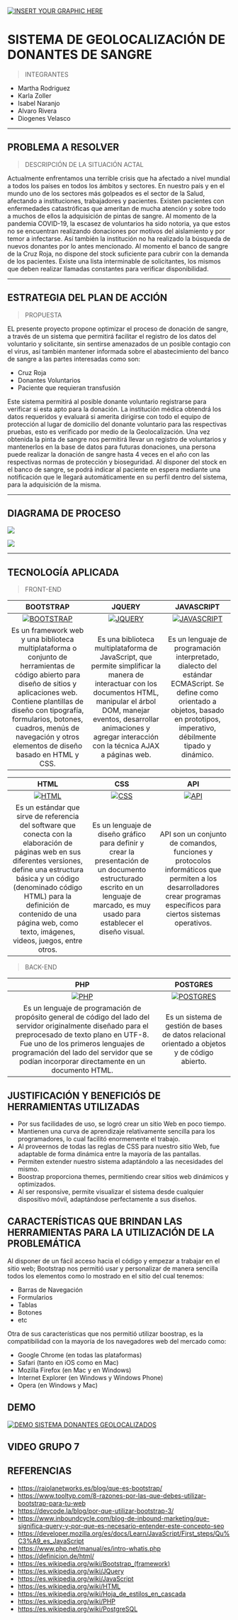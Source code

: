 [![INSERT YOUR GRAPHIC HERE](https://i.ibb.co/hccGk8B/12212.jpg)]()


# SISTEMA DE GEOLOCALIZACIÓN DE DONANTES DE SANGRE

> INTEGRANTES
 - Martha Rodriguez
 - Karla Zoller
 - Isabel Naranjo
 - Alvaro Rivera
 - Diogenes Velasco

---
## PROBLEMA A RESOLVER

> DESCRIPCIÓN DE LA SITUACIÓN ACTAL

Actualmente enfrentamos una terrible crisis que ha afectado a nivel mundial a todos los países en todos los ámbitos y sectores. En nuestro país y en el mundo uno de los sectores más golpeados es el sector de la Salud, afectando a instituciones, trabajadores y pacientes.
Existen pacientes con enfermedades catastróficas que ameritan de mucha atención y sobre todo a muchos de ellos la adquisición de pintas de sangre. Al momento de la pandemia COVID-19, la escasez de voluntarios ha sido notoria, ya que estos no se encuentran realizando donaciones por motivos del aislamiento y por temor a infectarse. Así también la institución no ha realizado la búsqueda de nuevos donantes por lo antes mencionado.
Al momento el banco de sangre de la Cruz Roja, no dispone del stock suficiente para cubrir con la demanda de los pacientes. Existe una lista interminable de solicitantes, los mismos que deben realizar llamadas constantes para verificar disponibilidad. 


---
## ESTRATEGIA DEL PLAN DE ACCIÓN

> PROPUESTA

EL presente proyecto propone optimizar el proceso de donación de sangre, a través de un sistema que permitirá facilitar el registro de los datos del voluntario y solicitante, sin sentirse amenazados de un posible contagio con el virus, así también mantener informada sobre el abastecimiento del banco de sangre a las partes interesadas como son:

 - Cruz Roja
 - Donantes Voluntarios
 - Paciente que requieran transfusión
 
Este sistema permitirá al posible donante voluntario registrarse para verificar si esta apto para la donación. La institución médica obtendrá los datos requeridos y evaluará si amerita dirigirse con todo el equipo de protección al lugar de domicilio del donante voluntario para las respectivas pruebas, esto es verificado por medio de la Geolocalización. 
Una vez obtenida la pinta de sangre nos permitirá llevar un registro de voluntarios y mantenerlos en la base de datos para futuras donaciones, una persona puede realizar la donación de sangre hasta 4 veces en el año con las respectivas normas de protección y bioseguridad.
Al disponer del stock en el banco de sangre, se podrá indicar al paciente en espera mediante una notificación que le llegará automáticamente en su perfil dentro del sistema, para la adquisición de la misma.


---
## DIAGRAMA DE PROCESO
[![](https://i.ibb.co/cyc3Fg1/PROCESO1.png)]()

[![](https://i.ibb.co/NSWTRGt/PROCESO2.png)]()


---
## TECNOLOGÍA APLICADA

> FRONT-END

| **BOOTSTRAP**| **JQUERY**| **JAVASCRIPT** |
| :---: | :---: | :---: |
| [![BOOTSTRAP](https://i.ibb.co/61r1KS7/bootstrap2.png?v=3&s=200)](https://getbootstrap.com/)    | [![JQUERY](https://i.ibb.co/9ZfD4pC/jquery1.png?v=3&s=200)](https://jquery.com/) | [![JAVASCRIPT](https://i.ibb.co/0JdBKBK/js-logo.png?v=3&s=200)](https://www.javascript.com/)  |
| Es un framework web y una biblioteca multiplataforma o conjunto de herramientas de código abierto para diseño de sitios y aplicaciones web. Contiene plantillas de diseño con tipografía, formularios, botones, cuadros, menús de navegación y otros elementos de diseño basado en HTML y CSS. | Es una biblioteca multiplataforma de JavaScript, que permite simplificar la manera de interactuar con los documentos HTML, manipular el árbol DOM, manejar eventos, desarrollar animaciones y agregar interacción con la técnica AJAX a páginas web.| Es un lenguaje de programación interpretado, dialecto del estándar ECMAScript. Se define como orientado a objetos, basado en prototipos, imperativo, débilmente tipado y dinámico. |

| **HTML**| **CSS** | **API** |
| :---: | :---: | :---: |
| [![HTML](https://i.ibb.co/xhNjjLy/HTML.png?v=3&s=200)](https://www.w3schools.com/html/) | [![CSS](https://i.ibb.co/q7rkD2p/logo-css3.png?v=3&s=200)](http://css.org.pa/)  |[![API](https://i.ibb.co/tmQ1QDm/kisspng-application-programming-interface-representational-api-icon-5b4e07a25620d6-0714815615318404183528.jpg?v=3&s=200)](https://www.abc.es/tecnologia/consultorio/20150216/abci--201502132105.html?ref=https%3A%2F%2Fwww.google.com%2F)  |
| Es un estándar que sirve de referencia del software que conecta con la elaboración de páginas web en sus diferentes versiones, define una estructura básica y un código (denominado código HTML) para la definición de contenido de una página web, como texto, imágenes, videos, juegos, entre otros. | Es un lenguaje de diseño gráfico para definir y crear la presentación de un documento estructurado escrito en un lenguaje de marcado, es muy usado para establecer el diseño visual. |API son un conjunto de comandos, funciones y protocolos informáticos que permiten a los desarrolladores crear programas específicos para ciertos sistemas operativos. |


> BACK-END

| **PHP**| **POSTGRES**|
| :---: | :---: |
| [![PHP](https://i.ibb.co/yfNd4vN/php45.jpg?v=3&s=200)](https://www.postgresql.org/)    | [![POSTGRES](https://i.ibb.co/2dv0HWP/image-2020-05-23-T21-25-05-686-Z.png?v=3&s=200)](https://jquery.com/) |
| Es un lenguaje de programación de propósito general de código del lado del servidor originalmente diseñado para el preprocesado de texto plano en UTF-8. Fue uno de los primeros lenguajes de programación del lado del servidor que se podían incorporar directamente en un documento HTML. | Es un sistema de gestión de bases de datos relacional orientado a objetos y de código abierto. |


## JUSTIFICACIÓN Y BENEFICIÓS DE HERRAMIENTAS UTILIZADAS
 - Por sus facilidades de uso, se logró crear un sitio Web en poco tiempo.
 - Mantienen una curva de aprendizaje relativamente sencilla para los programadores, lo cual facilitó enormemente el trabajo.
 - Al proveernos de todas las reglas de CSS para nuestro sitio Web, fue adaptable de forma dinámica entre la mayoría de las pantallas.
 - Permiten extender nuestro sistema adaptándolo a las necesidades del mismo.
 - Boostrap proporciona themes, permitiendo crear sitios web dinámicos y optimizados.
 - Al ser responsive, permite visualizar el sistema desde cualquier dispositivo móvil, adaptándose perfectamente a sus diseños.


## CARACTERÍSTICAS QUE BRINDAN LAS HERRAMIENTAS PARA LA UTILIZACIÓN DE LA PROBLEMÁTICA

Al disponer de un fácil acceso hacia el código y empezar a trabajar en el sitio web; Bootstrap nos permitió usar y personalizar de manera sencilla todos los elementos como lo mostrado en el sitio del cual tenemos:

 - Barras de Navegación
 - Formularios
 - Tablas
 - Botones
 - etc

Otra de sus características que nos permitió utilizar boostrap, es la compatibilidad con la mayoría de los navegadores web del mercado como:
 - Google Chrome (en todas las plataformas)
 - Safari (tanto en iOS como en Mac)
 - Mozilla Firefox (en Mac y en Windows)
 - Internet Explorer (en Windows y Windows Phone)
 - Opera (en Windows y Mac)


## DEMO
[![DEMO SISTEMA DONANTES GEOLOCALIZADOS](https://i.ibb.co/TkY8MrF/BOTN.png)](https://isaisi9.github.io/Proyecto/login.html)


## VIDEO GRUPO 7


## REFERENCIAS
 - https://raiolanetworks.es/blog/que-es-bootstrap/
 - https://www.tooltyp.com/8-razones-por-las-que-debes-utilizar-bootstrap-para-tu-web
 - https://devcode.la/blog/por-que-utilizar-bootstrap-3/
 - https://www.inboundcycle.com/blog-de-inbound-marketing/que-significa-query-y-por-que-es-necesario-entender-este-concepto-seo
 - https://developer.mozilla.org/es/docs/Learn/JavaScript/First_steps/Qu%C3%A9_es_JavaScript
 - https://www.php.net/manual/es/intro-whatis.php
 - https://definicion.de/html/
 - https://es.wikipedia.org/wiki/Bootstrap_(framework)
 - https://es.wikipedia.org/wiki/JQuery
 - https://es.wikipedia.org/wiki/JavaScript
 - https://es.wikipedia.org/wiki/HTML
 - https://es.wikipedia.org/wiki/Hoja_de_estilos_en_cascada
 - https://es.wikipedia.org/wiki/PHP
 - https://es.wikipedia.org/wiki/PostgreSQL
 

